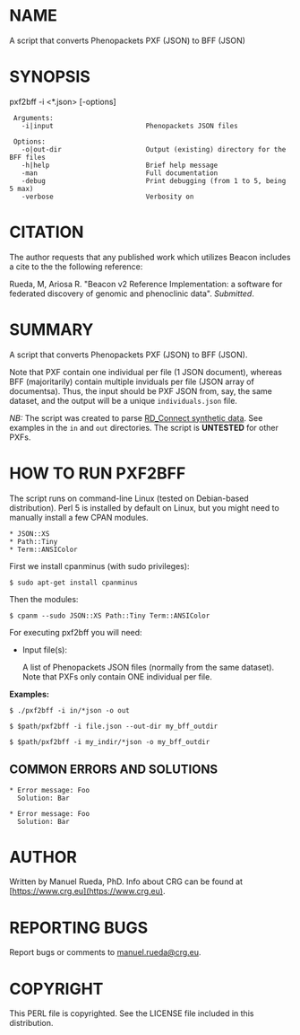 # NAME

A script that converts Phenopackets PXF (JSON) to BFF (JSON)

# SYNOPSIS

pxf2bff -i <\*.json> \[-options\]

     Arguments:                       
       -i|input                       Phenopackets JSON files

     Options:
       -o|out-dir                     Output (existing) directory for the BFF files
       -h|help                        Brief help message
       -man                           Full documentation
       -debug                         Print debugging (from 1 to 5, being 5 max)
       -verbose                       Verbosity on
     

# CITATION

The author requests that any published work which utilizes Beacon includes a cite to the the following reference:

Rueda, M, Ariosa R. "Beacon v2 Reference Implementation: a software for federated discovery of genomic and phenoclinic data". _Submitted_.

# SUMMARY

A script that converts Phenopackets PXF (JSON) to BFF (JSON).

Note that PXF contain one individual per file (1 JSON document), whereas BFF (majoritarily) contain multiple inviduals per file (JSON array of documentsa). Thus, the input should be PXF JSON from, say, the same dataset, and the output will be a unique `individuals.json` file.

_NB:_ The script was created to parse [RD\_Connect synthetic data](https://ega-archive.org/datasets/EGAD00001008392). See examples in the `in` and `out` directories. The script is **UNTESTED** for other PXFs.

# HOW TO RUN PXF2BFF

The script runs on command-line Linux (tested on Debian-based distribution). Perl 5 is installed by default on Linux, 
but you might need to manually install a few CPAN modules.

    * JSON::XS
    * Path::Tiny
    * Term::ANSIColor

First we install cpanminus (with sudo privileges):

    $ sudo apt-get install cpanminus

Then the modules:

    $ cpanm --sudo JSON::XS Path::Tiny Term::ANSIColor

For executing pxf2bff you will need:

- Input file(s):

    A list of Phenopackets JSON files (normally from the same dataset). Note that PXFs only contain ONE individual per file.

**Examples:**

    $ ./pxf2bff -i in/*json -o out

    $ $path/pxf2bff -i file.json --out-dir my_bff_outdir

    $ $path/pxf2bff -i my_indir/*json -o my_bff_outdir 

## COMMON ERRORS AND SOLUTIONS

    * Error message: Foo
      Solution: Bar

    * Error message: Foo
      Solution: Bar

# AUTHOR 

Written by Manuel Rueda, PhD. Info about CRG can be found at [https://www.crg.eu](https://www.crg.eu).

# REPORTING BUGS

Report bugs or comments to <manuel.rueda@crg.eu>.

# COPYRIGHT

This PERL file is copyrighted. See the LICENSE file included in this distribution.
